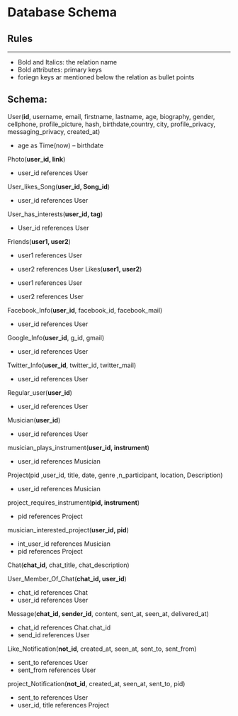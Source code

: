 #  Database Schema
## Rules
----------------------
- Bold and Italics: the relation name
- Bold attributes: primary keys
- foriegn keys ar mentioned below the relation as bullet points
## Schema:

User(**id**, username, email, firstname, lastname, age, biography, gender, cellphone, profile_picture, hash, birthdate,country, city, profile_privacy, messaging_privacy, created_at)

- age as Time(now) – birthdate

Photo(**user_id, link**)
- user_id references User

User_likes_Song(**user_id, Song_id**)

- user_id references User

User_has_interests(**user_id, tag**)

- User_id references User

Friends(**user1, user2**)

- user1 references User
- user2 references User
Likes(**user1, user2**)

- user1 references User
- user2 references User

Facebook_Info(**user_id**, facebook_id, facebook_mail)

- user_id references User

Google_Info(**user_id**, g_id, gmail)

- user_id references User

Twitter_Info(**user_id**, twitter_id, twitter_mail)

- user_id references User


Regular_user(**user_id**)

- user_id references User

Musician(**user_id**)

- user_id references User



musician_plays_instrument(**user_id, instrument**)

- user_id references Musician

Project(pid ,user_id, title, date, genre ,n_participant, location, Description)

- user_id references Musician

project_requires_instrument(**pid, instrument**)

- pid references Project


musician_interested_project(**user_id, pid**)

- int_user_id references Musician
- pid references Project

Chat(**chat_id**, chat_title, chat_description)

User_Member_Of_Chat(**chat_id, user_id**)

- chat_id references Chat
- user_id references User

Message(**chat_id, sender_id**, content, sent_at, seen_at, delivered_at)

- chat_id references Chat.chat_id
- send_id references User

Like_Notification(**not_id**, created_at, seen_at, sent_to, sent_from)

- sent_to references User
- sent_from references User

project_Notification(**not_id**, created_at, seen_at, sent_to, pid)
- sent_to references User
- user_id, title references Project
 